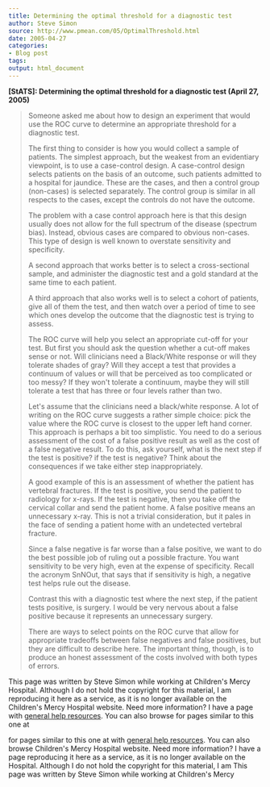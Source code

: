 ```yaml
---
title: Determining the optimal threshold for a diagnostic test
author: Steve Simon
source: http://www.pmean.com/05/OptimalThreshold.html
date: 2005-04-27
categories:
- Blog post
tags:
output: html_document
---
```

**[StATS]: Determining the optimal threshold for a
diagnostic test (April 27, 2005)**

> Someone asked me about how to design an experiment that would use the
> ROC curve to determine an appropriate threshold for a diagnostic test.
>
> The first thing to consider is how you would collect a sample of
> patients. The simplest approach, but the weakest from an evidentiary
> viewpoint, is to use a case-control design. A case-control design
> selects patients on the basis of an outcome, such patients admitted to
> a hospital for jaundice. These are the cases, and then a control group
> (non-cases) is selected separately. The control group is similar in
> all respects to the cases, except the controls do not have the
> outcome.
>
> The problem with a case control approach here is that this design
> usually does not allow for the full spectrum of the disease (spectrum
> bias). Instead, obvious cases are compared to obvious non-cases. This
> type of design is well known to overstate sensitivity and specificity.
>
> A second approach that works better is to select a cross-sectional
> sample, and administer the diagnostic test and a gold standard at the
> same time to each patient.
>
> A third approach that also works well is to select a cohort of
> patients, give all of them the test, and then watch over a period of
> time to see which ones develop the outcome that the diagnostic test is
> trying to assess.
>
> The ROC curve will help you select an appropriate cut-off for your
> test. But first you should ask the question whether a cut-off makes
> sense or not. Will clinicians need a Black/White response or will they
> tolerate shades of gray? Will they accept a test that provides a
> continuum of values or will that be perceived as too complicated or
> too messy? If they won't tolerate a continuum, maybe they will still
> tolerate a test that has three or four levels rather than two.
>
> Let's assume that the clinicians need a black/white response. A lot
> of writing on the ROC curve suggests a rather simple choice: pick the
> value where the ROC curve is closest to the upper left hand corner.
> This approach is perhaps a bit too simplistic. You need to do a
> serious assessment of the cost of a false positive result as well as
> the cost of a false negative result. To do this, ask yourself, what is
> the next step if the test is positive? if the test is negative? Think
> about the consequences if we take either step inappropriately.
>
> A good example of this is an assessment of whether the patient has
> vertebral fractures. If the test is positive, you send the patient to
> radiology for x-rays. If the test is negative, then you take off the
> cervical collar and send the patient home. A false positive means an
> unnecessary x-ray. This is not a trivial consideration, but it pales
> in the face of sending a patient home with an undetected vertebral
> fracture.
>
> Since a false negative is far worse than a false positive, we want to
> do the best possible job of ruling out a possible fracture. You want
> sensitivity to be very high, even at the expense of specificity.
> Recall the acronym SnNOut, that says that if sensitivity is high, a
> negative test helps rule out the disease.
>
> Contrast this with a diagnostic test where the next step, if the
> patient tests positive, is surgery. I would be very nervous about a
> false positive because it represents an unnecessary surgery.
>
> There are ways to select points on the ROC curve that allow for
> appropriate tradeoffs between false negatives and false positives, but
> they are difficult to describe here. The important thing, though, is
> to produce an honest assessment of the costs involved with both types
> of errors.

This page was written by Steve Simon while working at Children's Mercy
Hospital. Although I do not hold the copyright for this material, I am
reproducing it here as a service, as it is no longer available on the
Children's Mercy Hospital website. Need more information? I have a page
with [general help resources](../GeneralHelp.html). You can also browse
for pages similar to this one at
<!---More--->
for pages similar to this one at
with [general help resources](../GeneralHelp.html). You can also browse
Children's Mercy Hospital website. Need more information? I have a page
reproducing it here as a service, as it is no longer available on the
Hospital. Although I do not hold the copyright for this material, I am
This page was written by Steve Simon while working at Children's Mercy

<!---Do not use
**[StATS]: Determining the optimal threshold for a
This page was written by Steve Simon while working at Children's Mercy
Hospital. Although I do not hold the copyright for this material, I am
reproducing it here as a service, as it is no longer available on the
Children's Mercy Hospital website. Need more information? I have a page
with [general help resources](../GeneralHelp.html). You can also browse
for pages similar to this one at
--->

